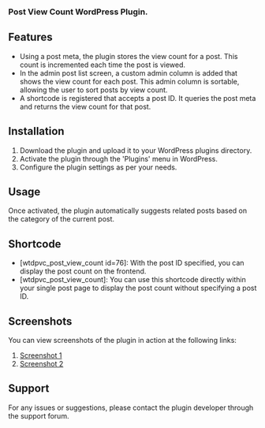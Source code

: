### Post View Count WordPress Plugin. 

## Features
- Using a post meta, the plugin stores the view count for a post. This count is incremented each time the post is viewed.
- In the admin post list screen, a custom admin column is added that shows the view count for each post. This admin column is sortable, allowing the user to sort posts by view count.
- A shortcode is registered that accepts a post ID. It queries the post meta and returns the view count for that post. 

## Installation
1. Download the plugin and upload it to your WordPress plugins directory.
2. Activate the plugin through the 'Plugins' menu in WordPress.
3. Configure the plugin settings as per your needs.

## Usage
Once activated, the plugin automatically suggests related posts based on the category of the current post.

## Shortcode
- [wtdpvc_post_view_count id=76]: With the post ID specified, you can display the post count on the frontend.
- [wtdpvc_post_view_count]: You can use this shortcode directly within your single post page to display the post count without specifying a post ID.
## Screenshots
You can view screenshots of the plugin in action at the following links:
1. [Screenshot 1](https://prnt.sc/lYolvjwWoq_X)
2. [Screenshot 2](https://prnt.sc/DN9aZz7beBf1) 


## Support
For any issues or suggestions, please contact the plugin developer through the support forum.